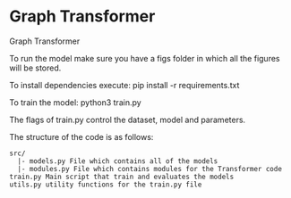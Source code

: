 # Graph Transformer
Graph Transformer

To run the model make sure you have a figs folder in which all the figures will be stored.

To install dependencies execute:
pip install -r requirements.txt

To train the model:
python3 train.py

The flags of train.py control the dataset, model and parameters.

The structure of the code is as follows:

    src/
      |- models.py File which contains all of the models
      |- modules.py File which contains modules for the Transformer code
    train.py Main script that train and evaluates the models
    utils.py utility functions for the train.py file